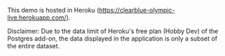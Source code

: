 This demo is hosted in Heroku (https://clearblue-olympic-live.herokuapp.com/).

Disclaimer: Due to the data limit of Heroku's free plan (Hobby Dev) of the Postgres add-on, the data displayed in the application is only a subset of the entire dataset.
